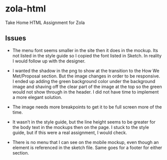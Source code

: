 # zola-html
Take Home HTML Assignment for Zola

## Issues
* The menu font seems smaller in the site then it does in the mockup.  Its not listed in the style guide so I copied the font listed in Sketch.  In reality I would follow up with the designer.

* I wanted the shadow in the png to show at the transition to the How We Met/Proposal section.  But the image changes in order to be responsive.  I ended up adding the green background color under the background image and shaving off the clear part of the image at the top so the green would not show through in the header.  I did not have time to implement a more elegant solution.

* The image needs more breakpoints to get it to be full screen more of the time.  

* It wasn’t in the style guide, but the line height seems to be greater for the body text in the mockups then on the page.  I stuck to the style guide, but if this were a real assignment, I would check.  

* There is no menu that I can see on the mobile mockup, even though an element is referenced in the sketch file.  Same goes for a footer for either section.